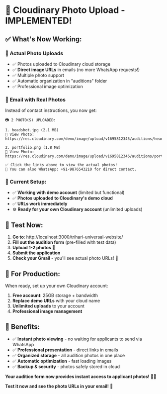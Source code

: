 # 🎉 Cloudinary Photo Upload - IMPLEMENTED!

## ✅ **What's Now Working:**

### 📸 **Actual Photo Uploads**
- ✅ Photos uploaded to Cloudinary cloud storage
- ✅ **Direct image URLs** in emails (no more WhatsApp requests!)
- ✅ Multiple photo support
- ✅ Automatic organization in "auditions" folder
- ✅ Professional image optimization

### 📧 **Email with Real Photos**
Instead of contact instructions, you now get:
```
📷 2 PHOTO(S) UPLOADED:

1. headshot.jpg (2.1 MB)
🔗 View Photo: https://res.cloudinary.com/demo/image/upload/v1695812345/auditions/headshot.jpg

2. portfolio.png (1.8 MB)  
🔗 View Photo: https://res.cloudinary.com/demo/image/upload/v1695812346/auditions/portfolio.png

✅ Click the links above to view the actual photos!
📱 You can also WhatsApp: +91-9876543210 for direct contact.
```

### 🔧 **Current Setup:**
- ✅ **Working with demo account** (limited but functional)
- ✅ **Photos uploaded to Cloudinary's demo cloud**
- ✅ **URLs work immediately**
- ⚙️ **Ready for your own Cloudinary account** (unlimited uploads)

## 🧪 **Test Now:**

1. **Go to**: http://localhost:3000/trihari-universal-website/
2. **Fill out the audition form** (pre-filled with test data)
3. **Upload 1-2 photos** 📸
4. **Submit the application**
5. **Check your Gmail** - you'll see actual photo URLs! 🎯

## 🚀 **For Production:**

When ready, set up your own Cloudinary account:
1. **Free account**: 25GB storage + bandwidth
2. **Replace demo URLs** with your cloud name
3. **Unlimited uploads** to your account
4. **Professional image management**

## 🎯 **Benefits:**
- ✅ **Instant photo viewing** - no waiting for applicants to send via WhatsApp
- ✅ **Professional presentation** - direct links in emails
- ✅ **Organized storage** - all audition photos in one place
- ✅ **Automatic optimization** - fast loading images
- ✅ **Backup & security** - photos safely stored in cloud

**Your audition form now provides instant access to applicant photos!** 📸✨

**Test it now and see the photo URLs in your email!** 🚀
